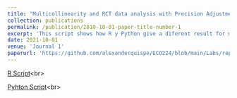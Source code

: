 ```yaml
---
title: "Multicollinearity and RCT data analysis with Precision Adjustment"
collection: publications
permalink: /publication/2010-10-01-paper-title-number-1
excerpt: 'This script shows how R y Python give a diferent result for multicollinearity and analyze RCT data from the Pennsylvania reemployment bonus experiment.'
date: 2021-10-01
venue: 'Journal 1'
paperurl: 'https://github.com/alexanderquispe/ECO224/blob/main/Labs/replication_3/Grupo4_Lab3_R.ipynb'
---
```


[R Script]("https://github.com/alexanderquispe/ECO224/blob/main/Labs/replication_3/Grupo4_Lab3_R.ipynb")<br>

[Pyhton Script]("https://github.com/alexanderquispe/ECO224/blob/main/Labs/replication_3/Grupo4_Lab3_Python.ipynb")<br>
